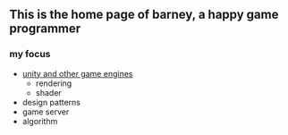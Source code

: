 ## This is the home page of barney, a happy game programmer

### my focus
- [unity and other game engines](unity.md)
	- rendering
	- shader
- design patterns
- game server
- algorithm